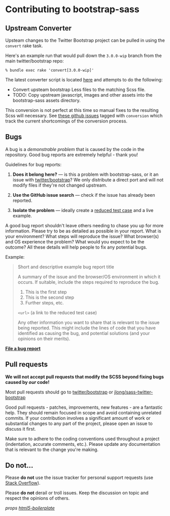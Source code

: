 # Contributing to bootstrap-sass

## Upstream Converter

Upsteam changes to the Twitter Bootstrap project can be pulled in using the `convert` rake task.

Here's an example run that would pull down the `3.0.0-wip` branch from the main twitter/bootstrap repo:

    % bundle exec rake 'convert[3.0.0-wip]'

The latest converter script is located [here](https://github.com/intridea/bootstrap-sass/blob/3.0.0-wip/tasks/converter.rb) and attempts to do the following:

* Convert upsteam bootstrap Less files to the matching Scss file.
* TODO: Copy upstream javascript, images and other assets into the bootstrap-sass assets directory.

This conversion is not perfect at this time so manual fixes to the resulting Scss will necessary.
See [these github issues](https://github.com/intridea/bootstrap-sass/issues?labels=converter&state=open) tagged with `conversion` which track the current shortcomings of the conversion process.


## Bugs

A bug is a _demonstrable problem_ that is caused by the code in the
repository. Good bug reports are extremely helpful - thank you!

Guidelines for bug reports:

1. **Does it belong here?** &mdash; is this a problem with bootstrap-sass, or
   it an issue with [twitter/bootstrap](https://github.com/twitter/bootstrap)?
   We only distribute a direct port and will not modify files if they're not
   changed upstream.

2. **Use the GitHub issue search** &mdash; check if the issue has already been
   reported.

3. **Isolate the problem** &mdash; ideally create a [reduced test
   case](http://css-tricks.com/6263-reduced-test-cases/) and a live example.

A good bug report shouldn't leave others needing to chase you up for more
information. Please try to be as detailed as possible in your report. What is
your environment? What steps will reproduce the issue? What browser(s) and OS
experience the problem? What would you expect to be the outcome? All these
details will help people to fix any potential bugs.

Example:

> Short and descriptive example bug report title
>
> A summary of the issue and the browser/OS environment in which it occurs. If
> suitable, include the steps required to reproduce the bug.
>
> 1. This is the first step
> 2. This is the second step
> 3. Further steps, etc.
>
> `<url>` (a link to the reduced test case)
>
> Any other information you want to share that is relevant to the issue being
> reported. This might include the lines of code that you have identified as
> causing the bug, and potential solutions (and your opinions on their
> merits).

**[File a bug report](https://github.com/thomas-mcdonald/bootstrap-sass/issues/)**


## Pull requests

**We will not accept pull requests that modify the SCSS beyond fixing bugs caused by *our* code!**

Most pull requests should go to [twitter/bootstrap](https://github.com/twitter/bootstrap) or [jlong/sass-twitter-bootstrap](https://github.com/jlong/sass-twitter-bootstrap)

Good pull requests - patches, improvements, new features - are a fantastic
help. They should remain focused in scope and avoid containing unrelated
commits. If your contribution involves a significant amount of work or substantial
changes to any part of the project, please open an issue to discuss it first.

Make sure to adhere to the coding conventions used throughout a project
(indentation, accurate comments, etc.). Please update any documentation that is
relevant to the change you're making.

## Do not…

Please **do not** use the issue tracker for personal support requests (use
[Stack Overflow](http://stackoverflow.com/)).

Please **do not** derail or troll issues. Keep the
discussion on topic and respect the opinions of others.

*props [html5-boilerplate](https://github.com/h5bp/html5-boilerplate/blob/master/CONTRIBUTING.md)*
